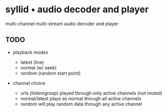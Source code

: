 # syllid &bull; audio decoder and player

multi-channel multi-stream audio decoder and player


## TODO

- playback modes
	- latest (live)
	- normal (w/ seek)
	- random (random start point)

- channel choice
	- urls (listen/group) played through only active channels (not muted)
	- normal/latest plays as normal through all active channels
	- random will play random data through any active channel